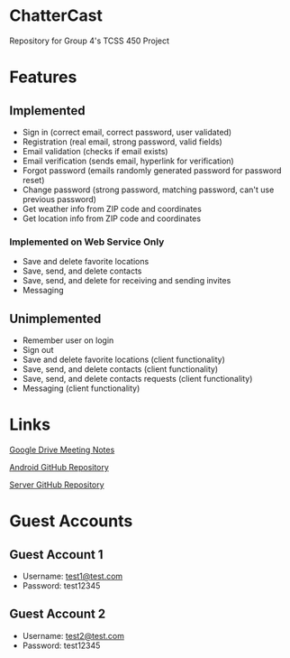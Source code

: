 # ChatterCast
Repository for Group 4's TCSS 450 Project

# Features

## Implemented

- Sign in (correct email, correct password, user validated)
- Registration (real email, strong password, valid fields)
- Email validation (checks if email exists)
- Email verification (sends email, hyperlink for verification)
- Forgot password (emails randomly generated password for password reset)
- Change password (strong password, matching password, can't use previous password)
- Get weather info from ZIP code and coordinates
- Get location info from ZIP code and coordinates

### Implemented on Web Service Only

- Save and delete favorite locations
- Save, send, and delete contacts
- Save, send, and delete for receiving and sending invites
- Messaging

## Unimplemented

- Remember user on login
- Sign out
- Save and delete favorite locations (client functionality)
- Save, send, and delete contacts (client functionality)
- Save, send, and delete contacts requests (client functionality)
- Messaging (client functionality)

# Links

[Google Drive Meeting Notes](https://drive.google.com/drive/folders/1HqvRnefrsUTBHvYpXC-9HkcSOriGnwH6?usp=sharing)

[Android GitHub Repository](https://github.com/AmtojKaur/Group4_Project)

[Server GitHub Repository](https://github.com/AmtojKaur/amtojk-tcss450-labs)

# Guest Accounts

## Guest Account 1

- Username: test1@test.com 
- Password: test12345

## Guest Account 2

- Username: test2@test.com
- Password: test12345
